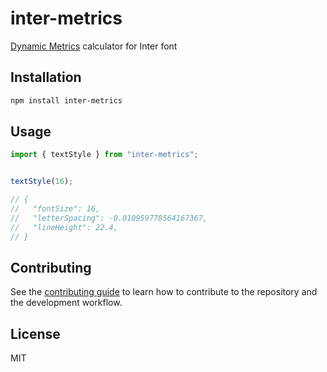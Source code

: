 # inter-metrics

[Dynamic Metrics](https://rsms.me/inter/dynmetrics/) calculator for Inter font

## Installation

```sh
npm install inter-metrics
```

## Usage

```js
import { textStyle } from "inter-metrics";


textStyle(16);

// {
//   "fontSize": 16,
//   "letterSpacing": -0.010959778564167367,
//   "lineHeight": 22.4,
// }
```

## Contributing

See the [contributing guide](CONTRIBUTING.md) to learn how to contribute to the repository and the development workflow.

## License

MIT
